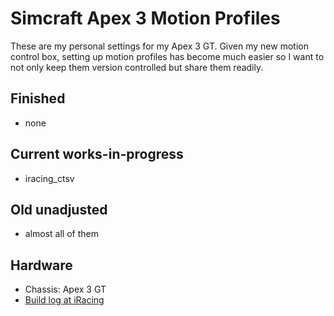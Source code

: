 # Simcraft Apex 3 Motion Profiles

These are my personal settings for my Apex 3 GT.  Given my new motion control box, setting up motion profiles has become much easier so I want to not only keep them version controlled but share them readily.

## Finished
* none

## Current works-in-progress
* iracing_ctsv

## Old unadjusted
* almost all of them

## Hardware
* Chassis: Apex 3 GT
* [Build log at iRacing](http://members.iracing.com/jforum/posts/list/2052572.page)
